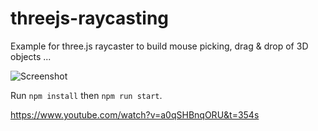# threejs-raycasting

Example for three.js raycaster to build mouse picking, drag & drop of 3D objects ...

![Screenshot](https://github.com/tamani-coding/threejs-raycasting/blob/main/screenshot.png?raw=true)

Run `npm install` then `npm run start`.

https://www.youtube.com/watch?v=a0qSHBnqORU&t=354s
